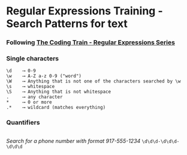 # Regular Expressions Training - Search Patterns for text

### Following [The Coding Train - Regular Expressions Series](https://www.youtube.com/watch?v=7DG3kCDx53c&list=PLRqwX-V7Uu6YEypLuls7iidwHMdCM6o2w)

### Single characters
```
\d    ⟶ 0-9
\w    ⟶ A-Z a-z 0-9 ("word")
\W    ⟶ Anything that is not one of the characters searched by \w
\s    ⟶ whitespace
\S    ⟶ Anything that is not whitespace
.     ⟶ any character
*     ⟶ 0 or more 
.*    ⟶ wildcard (matches everything)
```

### Quantifiers
```

```



*Search for a phone number with format 917-555-1234*
`\d\d\d-\d\d\d-\d\d\d`



